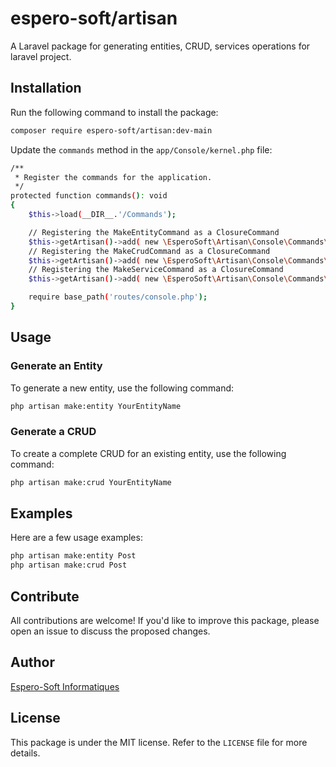 # espero-soft/artisan

A Laravel package for generating entities, CRUD, services operations for laravel project.

## Installation

Run the following command to install the package:

```bash
composer require espero-soft/artisan:dev-main
```

Update the `commands` method in the `app/Console/kernel.php` file:

```bash
/**
 * Register the commands for the application.
 */
protected function commands(): void
{
    $this->load(__DIR__.'/Commands');

    // Registering the MakeEntityCommand as a ClosureCommand
    $this->getArtisan()->add( new \EsperoSoft\Artisan\Console\Commands\MakeEntityCommand() );
    // Registering the MakeCrudCommand as a ClosureCommand
    $this->getArtisan()->add( new \EsperoSoft\Artisan\Console\Commands\MakeCrudCommand() );
    // Registering the MakeServiceCommand as a ClosureCommand
    $this->getArtisan()->add( new \EsperoSoft\Artisan\Console\Commands\MakeServiceCommand() );

    require base_path('routes/console.php');
}
```

## Usage

### Generate an Entity

To generate a new entity, use the following command:

```bash
php artisan make:entity YourEntityName
```

### Generate a CRUD

To create a complete CRUD for an existing entity, use the following command:

```bash
php artisan make:crud YourEntityName
```

## Examples

Here are a few usage examples:

```bash
php artisan make:entity Post
php artisan make:crud Post
```

## Contribute

All contributions are welcome! If you'd like to improve this package, please open an issue to discuss the proposed changes.

## Author

[Espero-Soft Informatiques](https://github.com/espero-soft/artisan)

## License

This package is under the MIT license. Refer to the `LICENSE` file for more details.

